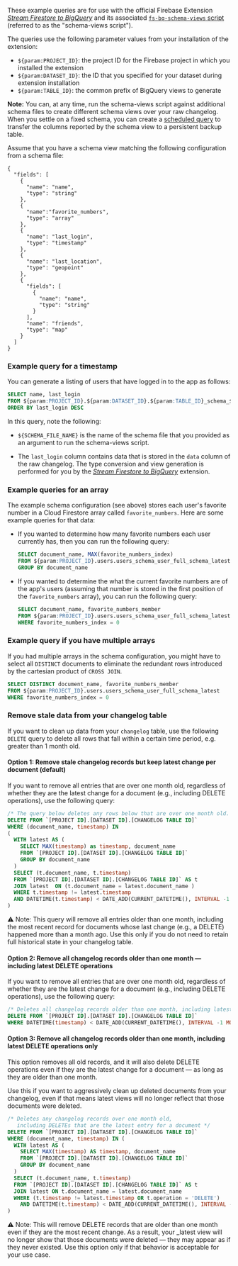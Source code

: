 These example queries are for use with the official Firebase Extension
[_Stream Firestore to BigQuery_](https://github.com/firebase/extensions/tree/master/firestore-bigquery-export)
and its associated [`fs-bq-schema-views` script](https://github.com/firebase/extensions/blob/master/firestore-bigquery-export/guides/GENERATE_SCHEMA_VIEWS.md) (referred to as the "schema-views script").

The queries use the following parameter values from your installation of the extension:

- `${param:PROJECT_ID}`: the project ID for the Firebase project in
  which you installed the extension
- `${param:DATASET_ID}`: the ID that you specified for your dataset during
  extension installation
- `${param:TABLE_ID}`: the common prefix of BigQuery views to generate

**Note:** You can, at any time, run the schema-views script against additional schema files
to create different schema views over your raw changelog. When you settle on a fixed schema,
you can create a [scheduled query](https://cloud.google.com/bigquery/docs/scheduling-queries)
to transfer the columns reported by the schema view to a persistent backup table.

Assume that you have a schema view matching the following configuration from a
schema file:

```
{
  "fields": [
    {
      "name": "name",
      "type": "string"
    },
    {
      "name":"favorite_numbers",
      "type": "array"
    },
    {
      "name": "last_login",
      "type": "timestamp"
    },
    {
      "name": "last_location",
      "type": "geopoint"
    },
    {
      "fields": [
        {
          "name": "name",
          "type": "string"
        }
      ],
      "name": "friends",
      "type": "map"
    }
  ]
}
```

### Example query for a timestamp

You can generate a listing of users that have logged in to the app as follows:

```sql
SELECT name, last_login
FROM ${param:PROJECT_ID}.${param:DATASET_ID}.${param:TABLE_ID}_schema_${SCHEMA_FILE_NAME}_latest
ORDER BY last_login DESC
```

In this query, note the following:

- `${SCHEMA_FILE_NAME}` is the name of the schema file that you
  provided as an argument to run the schema-views script.

- The `last_login` column contains data that is stored in the `data`
  column of the raw changelog. The type conversion and view generation is
  performed for you by the
  [_Stream Firestore to BigQuery_](https://github.com/firebase/extensions/tree/master/firestore-bigquery-export)
  extension.

### Example queries for an array

The example schema configuration (see above) stores each user's favorite number
in a Cloud Firestore array called `favorite_numbers`. Here are some example
queries for that data:

- If you wanted to determine how many favorite numbers each user
  currently has, then you can run the following query:

  ```sql
  SELECT document_name, MAX(favorite_numbers_index)
  FROM ${param:PROJECT_ID}.users.users_schema_user_full_schema_latest
  GROUP BY document_name
  ```

- If you wanted to determine the what the current favorite numbers are
  of the app's users (assuming that number is stored in the first position of
  the `favorite_numbers` array), you can run the following query:

  ```sql
  SELECT document_name, favorite_numbers_member
  FROM ${param:PROJECT_ID}.users.users_schema_user_full_schema_latest
  WHERE favorite_numbers_index = 0
  ```

### Example query if you have multiple arrays

If you had multiple arrays in the schema configuration, you might have to select
all `DISTINCT` documents to eliminate the redundant rows introduced by the
cartesian product of `CROSS JOIN`.

```sql
SELECT DISTINCT document_name, favorite_numbers_member
FROM ${param:PROJECT_ID}.users.users_schema_user_full_schema_latest
WHERE favorite_numbers_index = 0
```

### Remove stale data from your changelog table

If you want to clean up data from your `changelog` table, use the following
`DELETE` query to delete all rows that fall within a certain time period,
e.g. greater than 1 month old.

#### Option 1: Remove stale changelog records but keep latest change per document (default)

If you want to remove all entries that are over one month old, regardless of whether they are the latest change for a document (e.g., including DELETE operations), use the following query:

```sql
/* The query below deletes any rows below that are over one month old. */
DELETE FROM `[PROJECT ID].[DATASET ID].[CHANGELOG TABLE ID]`
WHERE (document_name, timestamp) IN
(
  WITH latest AS (
    SELECT MAX(timestamp) as timestamp, document_name
    FROM `[PROJECT ID].[DATASET ID].[CHANGELOG TABLE ID]`
    GROUP BY document_name
  )
  SELECT (t.document_name, t.timestamp)
  FROM `[PROJECT ID].[DATASET ID].[CHANGELOG TABLE ID]` AS t
  JOIN latest  ON (t.document_name = latest.document_name )
  WHERE t.timestamp != latest.timestamp
  AND DATETIME(t.timestamp) < DATE_ADD(CURRENT_DATETIME(), INTERVAL -1 MONTH)
)
```

⚠️ Note: This query will remove all entries older than one month, including the most recent record for documents whose last change (e.g., a DELETE) happened more than a month ago. Use this only if you do not need to retain full historical state in your changelog table.

#### Option 2: Remove all changelog records older than one month — including latest DELETE operations

If you want to remove all entries that are over one month old, regardless of whether they are the latest change for a document (e.g., including DELETE operations), use the following query:

```sql
/* Deletes all changelog records older than one month, including latest DELETEs */
DELETE FROM `[PROJECT ID].[DATASET ID].[CHANGELOG TABLE ID]`
WHERE DATETIME(timestamp) < DATE_ADD(CURRENT_DATETIME(), INTERVAL -1 MONTH)
```

#### Option 3: Remove all changelog records older than one month, including latest DELETE operations only

This option removes all old records, and it will also delete DELETE operations even if they are the latest change for a document — as long as they are older than one month.

Use this if you want to aggressively clean up deleted documents from your changelog, even if that means latest views will no longer reflect that those documents were deleted.

```sql
/* Deletes any changelog records over one month old,
   including DELETEs that are the latest entry for a document */
DELETE FROM `[PROJECT ID].[DATASET ID].[CHANGELOG TABLE ID]`
WHERE (document_name, timestamp) IN (
  WITH latest AS (
    SELECT MAX(timestamp) AS timestamp, document_name
    FROM `[PROJECT ID].[DATASET ID].[CHANGELOG TABLE ID]`
    GROUP BY document_name
  )
  SELECT (t.document_name, t.timestamp)
  FROM `[PROJECT ID].[DATASET ID].[CHANGELOG TABLE ID]` AS t
  JOIN latest ON t.document_name = latest.document_name
  WHERE (t.timestamp != latest.timestamp OR t.operation = 'DELETE')
    AND DATETIME(t.timestamp) < DATE_ADD(CURRENT_DATETIME(), INTERVAL -1 MONTH)
)
```

⚠️ Note: This will remove DELETE records that are older than one month even if they are the most recent change. As a result, your \_latest view will no longer show that those documents were deleted — they may appear as if they never existed. Use this option only if that behavior is acceptable for your use case.
